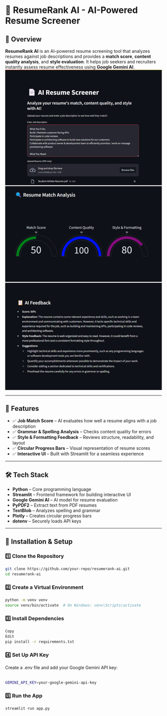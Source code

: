 # 📄 ResumeRank AI - AI-Powered Resume Screener

## 🚀 Overview
**ResumeRank AI** is an AI-powered resume screening tool that analyzes resumes against job descriptions and provides a **match score**, **content quality analysis**, and **style evaluation**. It helps job seekers and recruiters instantly assess resume effectiveness using **Google Gemini AI**.
![ResumeRank AI Screenshot](assets/1.png)
![ResumeRank AI Screenshot](assets/2.png)
![ResumeRank AI Screenshot](assets/3.png)

---

## 🎯 Features
- ✅ **Job Match Score** – AI evaluates how well a resume aligns with a job description
- ✅ **Grammar & Spelling Analysis** – Checks content quality for errors
- ✅ **Style & Formatting Feedback** – Reviews structure, readability, and layout
- ✅ **Circular Progress Bars** – Visual representation of resume scores
- ✅ **Interactive UI** – Built with Streamlit for a seamless experience

---

## 🛠️ Tech Stack
- **Python** – Core programming language
- **Streamlit** – Frontend framework for building interactive UI
- **Google Gemini AI** – AI model for resume evaluation
- **PyPDF2** – Extract text from PDF resumes
- **TextBlob** – Analyzes spelling and grammar
- **Plotly** – Creates circular progress bars
- **dotenv** – Securely loads API keys

---

## 🔧 Installation & Setup

### 1️⃣ Clone the Repository
```sh
git clone https://github.com/your-repo/resumerank-ai.git
cd resumerank-ai
```
### 2️⃣ Create a Virtual Environment
```sh
python -m venv venv
source venv/bin/activate  # On Windows: venv\Scripts\activate
```
### 3️⃣ Install Dependencies
```sh
Copy
Edit
pip install -r requirements.txt
```
### 4️⃣ Set Up API Key
Create a .env file and add your Google Gemini API key:

```sh

GEMINI_API_KEY=your-google-gemini-api-key
```
### 5️⃣ Run the App
```sh
streamlit run app.py
```

